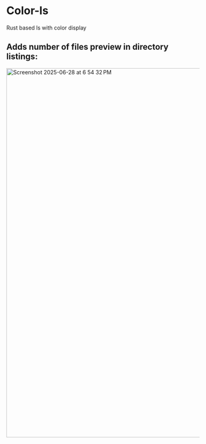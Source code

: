 
# Color-ls
Rust based ls with color display

## Adds number of files preview in directory listings:
<img width="962" alt="Screenshot 2025-06-28 at 6 54 32 PM" src="https://github.com/user-attachments/assets/fc98d6d1-6ca8-4204-9fcf-85141d9dbed3" />

